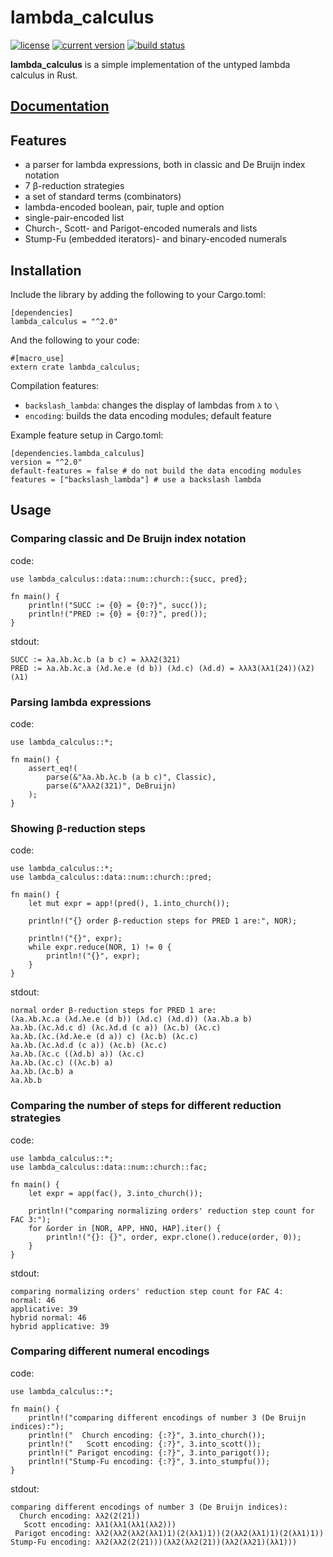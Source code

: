 # lambda_calculus
[![license](https://img.shields.io/badge/license-CC0-blue.svg)](https://creativecommons.org/publicdomain/zero/1.0/)
[![current version](https://img.shields.io/crates/v/lambda_calculus.svg)](https://crates.io/crates/lambda_calculus)
[![build status](https://api.travis-ci.org/ljedrz/lambda_calculus.svg?branch=master)](https://travis-ci.org/ljedrz/lambda_calculus)

**lambda_calculus** is a simple implementation of the untyped lambda calculus in Rust.

## [Documentation](https://docs.rs/lambda_calculus)

## Features

- a parser for lambda expressions, both in classic and De Bruijn index notation
- 7 β-reduction strategies
- a set of standard terms (combinators)
- lambda-encoded boolean, pair, tuple and option
- single-pair-encoded list
- Church-, Scott- and Parigot-encoded numerals and lists
- Stump-Fu (embedded iterators)- and binary-encoded numerals

## Installation

Include the library by adding the following to your Cargo.toml:
```
[dependencies]
lambda_calculus = "^2.0"
```

And the following to your code:
```
#[macro_use]
extern crate lambda_calculus;
```

Compilation features:
- `backslash_lambda`: changes the display of lambdas from `λ` to `\`
- `encoding`: builds the data encoding modules; default feature

Example feature setup in Cargo.toml:
```
[dependencies.lambda_calculus]
version = "^2.0"
default-features = false # do not build the data encoding modules
features = ["backslash_lambda"] # use a backslash lambda
```

## Usage

### Comparing classic and De Bruijn index notation

code:
```
use lambda_calculus::data::num::church::{succ, pred};

fn main() {
    println!("SUCC := {0} = {0:?}", succ());
    println!("PRED := {0} = {0:?}", pred());
}
```
stdout:
```
SUCC := λa.λb.λc.b (a b c) = λλλ2(321)
PRED := λa.λb.λc.a (λd.λe.e (d b)) (λd.c) (λd.d) = λλλ3(λλ1(24))(λ2)(λ1)
```

### Parsing lambda expressions

code:
```
use lambda_calculus::*;

fn main() {
    assert_eq!(
        parse(&"λa.λb.λc.b (a b c)", Classic),
        parse(&"λλλ2(321)", DeBruijn)
    );
}
```

### Showing β-reduction steps

code:
```
use lambda_calculus::*;
use lambda_calculus::data::num::church::pred;

fn main() {
    let mut expr = app!(pred(), 1.into_church());

    println!("{} order β-reduction steps for PRED 1 are:", NOR);

    println!("{}", expr);
    while expr.reduce(NOR, 1) != 0 {
        println!("{}", expr);
    }
}
```
stdout:
```
normal order β-reduction steps for PRED 1 are:
(λa.λb.λc.a (λd.λe.e (d b)) (λd.c) (λd.d)) (λa.λb.a b)
λa.λb.(λc.λd.c d) (λc.λd.d (c a)) (λc.b) (λc.c)
λa.λb.(λc.(λd.λe.e (d a)) c) (λc.b) (λc.c)
λa.λb.(λc.λd.d (c a)) (λc.b) (λc.c)
λa.λb.(λc.c ((λd.b) a)) (λc.c)
λa.λb.(λc.c) ((λc.b) a)
λa.λb.(λc.b) a
λa.λb.b
```

### Comparing the number of steps for different reduction strategies

code:
```
use lambda_calculus::*;
use lambda_calculus::data::num::church::fac;

fn main() {
    let expr = app(fac(), 3.into_church());

    println!("comparing normalizing orders' reduction step count for FAC 3:");
    for &order in [NOR, APP, HNO, HAP].iter() {
        println!("{}: {}", order, expr.clone().reduce(order, 0));
    }
}
```
stdout:
```
comparing normalizing orders' reduction step count for FAC 4:
normal: 46
applicative: 39
hybrid normal: 46
hybrid applicative: 39
```

### Comparing different numeral encodings

code:
```
use lambda_calculus::*;

fn main() {
    println!("comparing different encodings of number 3 (De Bruijn indices):");
    println!("  Church encoding: {:?}", 3.into_church());
    println!("   Scott encoding: {:?}", 3.into_scott());
    println!(" Parigot encoding: {:?}", 3.into_parigot());
    println!("Stump-Fu encoding: {:?}", 3.into_stumpfu());
}
```
stdout:
```
comparing different encodings of number 3 (De Bruijn indices):
  Church encoding: λλ2(2(21))
   Scott encoding: λλ1(λλ1(λλ1(λλ2)))
 Parigot encoding: λλ2(λλ2(λλ2(λλ1)1)(2(λλ1)1))(2(λλ2(λλ1)1)(2(λλ1)1))
Stump-Fu encoding: λλ2(λλ2(2(21)))(λλ2(λλ2(21))(λλ2(λλ21)(λλ1)))
```
